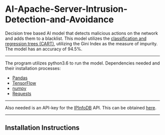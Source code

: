 # AI-Apache-Server-Intrusion-Detection-and-Avoidance

Decision tree based AI model that detects malicious actions on the network and adds them to a blacklist. This model utilizes the [classification and regression trees (CART)](https://en.wikipedia.org/wiki/Predictive_analytics#Classification_and_regression_trees_.28CART.29), utilizing the Gini Index as the measure of impurity. The model has an accuracy of 94.5%.

---

The program utilizes python3.6 to run the model. Dependencies needed and their installation processes:

- [Pandas](https://pandas.pydata.org/)
- [TensorFlow](https://www.tensorflow.org/install/pip)
- [numpy](https://www.numpy.org/)
- [Requests](https://pypi.org/project/requests/)

---

Also needed is an API-key for the [IPInfoDB](https://ipinfodb.com/) API. This can be obtained [here](https://ipinfodb.com/register).

---

## Installation Instructions
